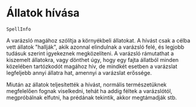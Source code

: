 # Állatok hívása

`SpellInfo`

A varázsló magához szólítja a környékbeli állatokat. A hívást csak a célba vett állatok "hallják", akik azonnal elindulnak a varázsló felé, és legjobb tudásuk szerint igyekeznek megközelíteni. A varázsló rámutathat a kiszemelt állatokra, vagy dönthet úgy, hogy egy fajta állatból minden közelében tartózkodót magához hív, de mindkét esetben a varázslat legfeljebb annyi állatra hat, amennyi a varázslat erőssége.

Miután az állatok teljesítették a hívást, normális természetüknek megfelelően fognak viselkedni, tehát ha addig féltek a varázslótól, megpróbálnak elfutni, ha prédának tekintik, akkor megtámadják stb.